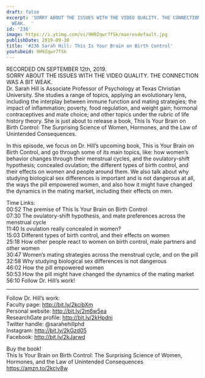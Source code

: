 ```yaml
---
draft: false
excerpt: 'SORRY ABOUT THE ISSUES WITH THE VIDEO QUALITY. THE CONNECTION WAS A BIT
  WEAK.  '
id: '236'
image: https://i.ytimg.com/vi/9H9Zqwr7fSk/maxresdefault.jpg
publishDate: 2019-09-30
title: '#236 Sarah Hill: This Is Your Brain on Birth Control'
youtubeid: 9H9Zqwr7fSk
---
```

RECORDED ON SEPTEMBER 12th, 2019.  
SORRY ABOUT THE ISSUES WITH THE VIDEO QUALITY. THE CONNECTION WAS A BIT WEAK.  
Dr. Sarah Hill is Associate Professor of Psychology at Texas Christian University. She studies a range of topics, applying an evolutionary lens, including the interplay between immune function and mating strategies; the impact of inflammation; poverty, food regulation, and weight gain; hormonal contraceptives and mate choice; and other topics under the rubric of life history theory. She is just about to release a book, This Is Your Brain on Birth Control: The Surprising Science of Women, Hormones, and the Law of Unintended Consequences.

In this episode, we focus on Dr. Hill’s upcoming book, This is Your Brain on Birth Control, and go through some of its main topics, like: how women’s behavior changes through their menstrual cycles, and the ovulatory-shift hypothesis; concealed ovulation; the different types of birth control, and their effects on women and people around them. We also talk about why studying biological sex differences is important and is not dangerous at all, the ways the pill empowered women, and also how it might have changed the dynamics in the mating market, including their effects on men.

Time Links:  
00:52  The premise of This Is Your Brain on Birth Control  
07:30  The ovulatory-shift hypothesis, and mate preferences across the menstrual cycle  
11:40  Is ovulation really concealed in women?  
15:03  Different types of birth control, and their effects on women  
25:18  How other people react to women on birth control, male partners and other women  
30:47  Women’s mating strategies across the menstrual cycle, and on the pill  
32:58  Why studying biological sex differences is not dangerous  
46:02  How the pill empowered women  
50:53  How the pill might have changed the dynamics of the mating market  
56:10  Follow Dr. Hill’s work!

---

Follow Dr. Hill’s work:  
Faculty page: http://bit.ly/2kcibXm  
Personal website: http://bit.ly/2m6w5ea  
ResearchGate profile: http://bit.ly/2kHpdni  
Twitter handle: @sarahehillphd  
Instagram: http://bit.ly/2kGzd05  
Facebook: http://bit.ly/2kJarwd

Buy the book!  
This Is Your Brain on Birth Control: The Surprising Science of Women, Hormones, and the Law of Unintended Consequences  
https://amzn.to/2kciv8w
